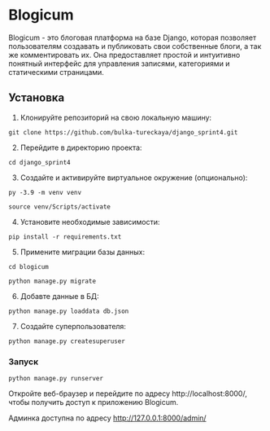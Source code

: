 # Blogicum

Blogicum - это блоговая платформа на базе Django, которая позволяет пользователям создавать и публиковать свои собственные блоги, а так же комментировать их. Она предоставляет простой и интуитивно понятный интерфейс для управления записями, категориями и статическими страницами.

## Установка
1. Клонируйте репозиторий на свою локальную машину:
```
git clone https://github.com/bulka-tureckaya/django_sprint4.git
```
2. Перейдите в директорию проекта:
```
cd django_sprint4
```
3. Создайте и активируйте виртуальное окружение (опционально):
```
py -3.9 -m venv venv
```
```
source venv/Scripts/activate
```

4. Установите необходимые зависимости:
```
pip install -r requirements.txt
```
5. Примените миграции базы данных:
```
cd blogicum
```
```
python manage.py migrate
```
6. Добавте данные в БД:
```
python manage.py loaddata db.json
```
7. Создайте суперпользователя:
```
python manage.py createsuperuser
```
### Запуск
```
python manage.py runserver
```
Откройте веб-браузер и перейдите по адресу http://localhost:8000/, чтобы получить доступ к приложению Blogicum.

Админка доступна по адресу http://127.0.0.1:8000/admin/

